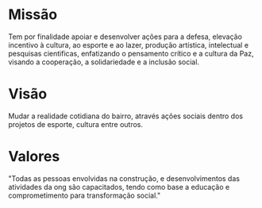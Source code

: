 # Missão

Tem por finalidade apoiar e desenvolver ações para a defesa, elevação incentivo à cultura, ao esporte e ao lazer, produção artística, intelectual e pesquisas cientificas, enfatizando o pensamento crítico e a cultura da Paz, visando a cooperação, a solidariedade e a inclusão social.

# Visão

Mudar a realidade cotidiana do bairro, através ações sociais dentro dos projetos de esporte, cultura entre outros.

# Valores
"Todas as pessoas envolvidas na construção, e desenvolvimentos das atividades da ong são capacitados, tendo como base a educação e comprometimento para transformação social."
